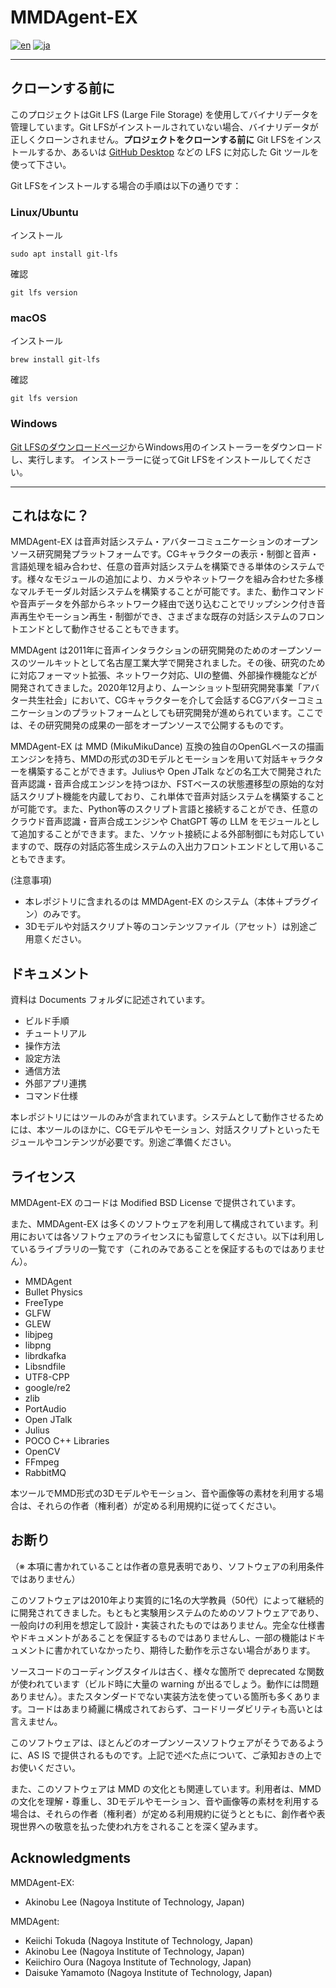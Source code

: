 # MMDAgent-EX

[![en](https://img.shields.io/badge/lang-en-red.svg)](README.md)
[![ja](https://img.shields.io/badge/lang-ja-blue.svg)](README.ja.md)

---

## クローンする前に

このプロジェクトはGit LFS (Large File Storage) を使用してバイナリデータを管理しています。Git LFSがインストールされていない場合、バイナリデータが正しくクローンされません。**プロジェクトをクローンする前に** Git LFSをインストールするか、あるいは [GitHub Desktop](https://desktop.github.com/) などの LFS に対応した Git ツールを使って下さい。

Git LFSをインストールする場合の手順は以下の通りです：

### Linux/Ubuntu

インストール

```shell
sudo apt install git-lfs
```

確認

```shell
git lfs version
```

### macOS

インストール

```shell
brew install git-lfs
```

確認

```shell
git lfs version
```

### Windows

[Git LFSのダウンロードページ](https://git-lfs.com/)からWindows用のインストーラーをダウンロードし、実行します。
インストーラーに従ってGit LFSをインストールしてください。

---

## これはなに？

MMDAgent-EX は音声対話システム・アバターコミュニケーションのオープンソース研究開発プラットフォームです。CGキャラクターの表示・制御と音声・言語処理を組み合わせ、任意の音声対話システムを構築できる単体のシステムです。様々なモジュールの追加により、カメラやネットワークを組み合わせた多様なマルチモーダル対話システムを構築することが可能です。また、動作コマンドや音声データを外部からネットワーク経由で送り込むことでリップシンク付き音声再生やモーション再生・制御ができ、さまざまな既存の対話システムのフロントエンドとして動作させることもできます。

MMDAgent は2011年に音声インタラクションの研究開発のためのオープンソースのツールキットとして名古屋工業大学で開発されました。その後、研究のために対応フォーマット拡張、ネットワーク対応、UIの整備、外部操作機能などが開発されてきました。2020年12月より、ムーンショット型研究開発事業「アバター共生社会」において、CGキャラクターを介して会話するCGアバターコミュニケーションのプラットフォームとしても研究開発が進められています。ここでは、その研究開発の成果の一部をオープンソースで公開するものです。

MMDAgent-EX は MMD (MikuMikuDance) 互換の独自のOpenGLベースの描画エンジンを持ち、MMDの形式の3Dモデルとモーションを用いて対話キャラクターを構築することができます。Juliusや Open JTalk などの名工大で開発された音声認識・音声合成エンジンを持つほか、FSTベースの状態遷移型の原始的な対話スクリプト機能を内蔵しており、これ単体で音声対話システムを構築することが可能です。また、Python等のスクリプト言語と接続することができ、任意のクラウド音声認識・音声合成エンジンや ChatGPT 等の LLM をモジュールとして追加することができます。また、ソケット接続による外部制御にも対応していますので、既存の対話応答生成システムの入出力フロントエンドとして用いることもできます。

(注意事項)

- 本レポジトリに含まれるのは MMDAgent-EX のシステム（本体＋プラグイン）のみです。
- 3Dモデルや対話スクリプト等のコンテンツファイル（アセット）は別途ご用意ください。

## ドキュメント

資料は Documents フォルダに記述されています。

- ビルド手順
- チュートリアル
- 操作方法
- 設定方法
- 通信方法
- 外部アプリ連携
- コマンド仕様

本レポジトリにはツールのみが含まれています。システムとして動作させるためには、本ツールのほかに、CGモデルやモーション、対話スクリプトといったモジュールやコンテンツが必要です。別途ご準備ください。

## ライセンス

MMDAgent-EX のコードは Modified BSD License で提供されています。

また、MMDAgent-EX は多くのソフトウェアを利用して構成されています。利用においては各ソフトウェアのライセンスにも留意してください。以下は利用しているライブラリの一覧です（これのみであることを保証するものではありません）。

- MMDAgent
- Bullet Physics
- FreeType
- GLFW
- GLEW
- libjpeg
- libpng
- librdkafka
- Libsndfile
- UTF8-CPP
- google/re2
- zlib
- PortAudio
- Open JTalk
- Julius
- POCO C++ Libraries
- OpenCV
- FFmpeg
- RabbitMQ

本ツールでMMD形式の3Dモデルやモーション、音や画像等の素材を利用する場合は、それらの作者（権利者）が定める利用規約に従ってください。

## お断り

（※ 本項に書かれていることは作者の意見表明であり、ソフトウェアの利用条件ではありません）

このソフトウェアは2010年より実質的に1名の大学教員（50代）によって継続的に開発されてきました。もともと実験用システムのためのソフトウェアであり、一般向けの利用を想定して設計・実装されたものではありません。完全な仕様書やドキュメントがあることを保証するものではありませんし、一部の機能はドキュメントに書かれていなかったり、期待した動作を示さない場合があります。

ソースコードのコーディングスタイルは古く、様々な箇所で deprecated な関数が使われています（ビルド時に大量の warning が出るでしょう。動作には問題ありません）。またスタンダードでない実装方法を使っている箇所も多くあります。コードはあまり綺麗に構成されておらず、コードリーダビリティも高いとは言えません。

このソフトウェアは、ほとんどのオープンソースソフトウェアがそうであるように、AS IS で提供されるものです。上記で述べた点について、ご承知おきの上でお使いください。

また、このソフトウェアは MMD の文化とも関連しています。利用者は、MMDの文化を理解・尊重し、3Dモデルやモーション、音や画像等の素材を利用する場合は、それらの作者（権利者）が定める利用規約に従うとともに、創作者や表現世界への敬意を払った使われ方をされることを深く望みます。

## Acknowledgments

MMDAgent-EX:

- Akinobu Lee (Nagoya Institute of Technology, Japan)

MMDAgent:

- Keiichi Tokuda (Nagoya Institute of Technology, Japan)
- Akinobu Lee (Nagoya Institute of Technology, Japan)
- Keiichiro Oura (Nagoya Institute of Technology, Japan)
- Daisuke Yamamoto (Nagoya Institute of Technology, Japan)
